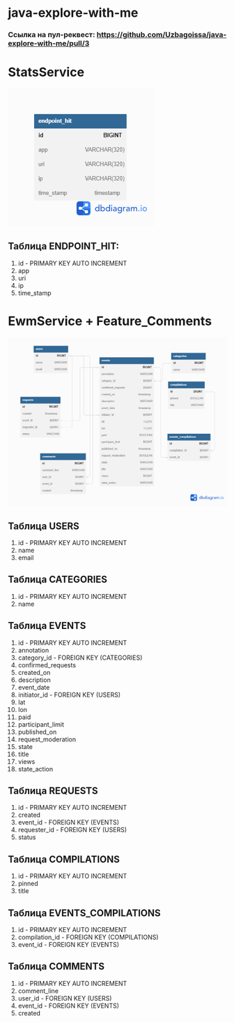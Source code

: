 # java-explore-with-me

### Ссылка на пул-реквест: https://github.com/Uzbagoissa/java-explore-with-me/pull/3


# StatsService

![](pictures/statService.png)

## Таблица ENDPOINT_HIT:

1. id - PRIMARY KEY AUTO INCREMENT
2. app
3. uri
4. ip
5. time_stamp

# EwmService + Feature_Comments

![](pictures/ewmService&feature.png)

## Таблица USERS

1. id - PRIMARY KEY AUTO INCREMENT
2. name
3. email

## Таблица CATEGORIES

1. id - PRIMARY KEY AUTO INCREMENT
2. name

## Таблица EVENTS

1. id - PRIMARY KEY AUTO INCREMENT
2. annotation 
3. category_id - FOREIGN KEY (CATEGORIES)
4. confirmed_requests
5. created_on   
6. description  
7. event_date  
8. initiator_id - FOREIGN KEY (USERS)  
9. lat      
10. lon       
11. paid       
12. participant_limit 
13. published_on     
14. request_moderation 
15. state            
16. title          
17. views           
18. state_action

## Таблица REQUESTS

1. id - PRIMARY KEY AUTO INCREMENT
2. created  
3. event_id - FOREIGN KEY (EVENTS)  
4. requester_id - FOREIGN KEY (USERS)
5. status

## Таблица COMPILATIONS

1. id - PRIMARY KEY AUTO INCREMENT
2. pinned
3. title

## Таблица EVENTS_COMPILATIONS

1. id - PRIMARY KEY AUTO INCREMENT
2. compilation_id - FOREIGN KEY (COMPILATIONS)
3. event_id - FOREIGN KEY (EVENTS)  

## Таблица COMMENTS

1. id - PRIMARY KEY AUTO INCREMENT
2. comment_line
3. user_id - FOREIGN KEY (USERS)
4. event_id - FOREIGN KEY (EVENTS)
5. created